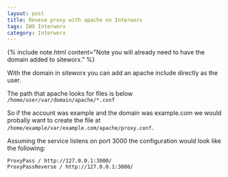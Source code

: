 ```yaml
---
layout: post
title: Revese proxy with apache on Interworx 
tags: IWX Interworx
category: Interworx
---
```


{% include note.html content="Note you will already need to have the domain added to siteworx." %}

With the domain in siteworx you can add an apache include directly as the user.

The path that apache looks for files is below
`/home/user/var/domain/apache/*.conf`

So if the account was example and the domain was example.com we would probally want to create the file at `/home/example/var/example.com/apache/proxy.conf`.

Assuming the service listens on port 3000 the configuration would look like the following: 

```
ProxyPass / http://127.0.0.1:3000/
ProxyPassReverse / http://127.0.0.1:3000/
```